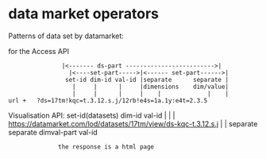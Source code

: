 data market operators
=============

Patterns of data set by datamarket:

for the Access API 
		    
    	  		   |<------- ds-part ------------------------->|
    			     |<----set-part----->|<------ set-part------>|
    			    set-id dim-id val-id |separate      separate |
    			      |     |      |     |dimensions    dim/value|
    			      |     |      |     |    |             |    |
  	url +   ?ds=17tm!kqc=t.3.12.s.j/12rb!e4s=1a.1y:e4t=2.3.5

Visualisation API:
                               set-id(datasets)  dim-id  val-id
                                     |            |      |
https://datamarket.com/lod/datasets/17tm/view/ds-kqc-t.3.12.s.j
                                                |       |
				                                   separate    separate
					                                dimval-part  val-id 

                  the response is a html page

